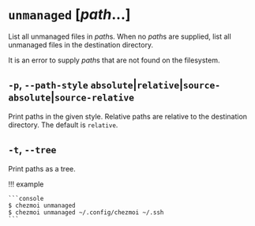 # `unmanaged` [*path*...]

List all unmanaged files in *path*s. When no *path*s are supplied, list all
unmanaged files in the destination directory.

It is an error to supply *path*s that are not found on the filesystem.

## `-p`, `--path-style` `absolute`|`relative`|`source-absolute`|`source-relative`

Print paths in the given style. Relative paths are relative to the destination
directory. The default is `relative`.

## `-t`, `--tree`

Print paths as a tree.

!!! example

    ```console
    $ chezmoi unmanaged
    $ chezmoi unmanaged ~/.config/chezmoi ~/.ssh
    ```
